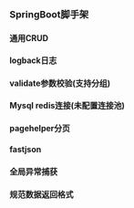 ### SpringBoot脚手架
#### 通用CRUD
#### logback日志
#### validate参数校验(支持分组)
#### Mysql redis连接(未配置连接池)
#### pagehelper分页
#### fastjson
#### 全局异常捕获
#### 规范数据返回格式

